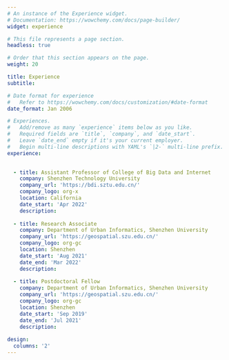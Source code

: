 ```yaml
---
# An instance of the Experience widget.
# Documentation: https://wowchemy.com/docs/page-builder/
widget: experience

# This file represents a page section.
headless: true

# Order that this section appears on the page.
weight: 20

title: Experience
subtitle:

# Date format for experience
#   Refer to https://wowchemy.com/docs/customization/#date-format
date_format: Jan 2006

# Experiences.
#   Add/remove as many `experience` items below as you like.
#   Required fields are `title`, `company`, and `date_start`.
#   Leave `date_end` empty if it's your current employer.
#   Begin multi-line descriptions with YAML's `|2-` multi-line prefix.
experience:

        
  - title: Assistant Professor of College of Big Data and Internet
    company: Shenzhen Technology University
    company_url: 'https://bdi.sztu.edu.cn/'
    company_logo: org-x
    location: California
    date_start: 'Apr 2022'
    description: 
	
  - title: Research Associate
    company: Department of Urban Informatics, Shenzhen University
    company_url: 'https://geospatial.szu.edu.cn/'
    company_logo: org-gc
    location: Shenzhen
    date_start: 'Aug 2021'
    date_end: 'Mar 2022'
    description:
	
  - title: Postdoctoral Fellow
    company: Department of Urban Informatics, Shenzhen University
    company_url: 'https://geospatial.szu.edu.cn/'
    company_logo: org-gc
    location: Shenzhen
    date_start: 'Sep 2019'
    date_end: 'Jul 2021'
    description:
	
design:
  columns: '2'
---
```

